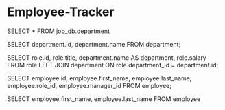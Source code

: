 # Employee-Tracker

SELECT * FROM job_db.department

SELECT department.id, department.name FROM department;

SELECT role.id, role.title, department.name AS department, role.salary FROM role LEFT JOIN department ON role.department_id = department.id;

SELECT employee.id, employee.first_name, employee.last_name, employee.role_id, employee.manager_id FROM employee;

SELECT employee.first_name, employee.last_name FROM employee